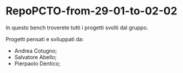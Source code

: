 # RepoPCTO-from-29-01-to-02-02
In questo bench troverete tutti i progetti svolti dal gruppo.

Progetti pensati e sviluppati da:
- Andrea Cotugno;
- Salvatore Abello;
- Pierpaolo Dentico;
